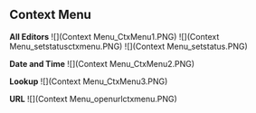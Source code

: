 ## Context Menu

**All Editors**
![](Context Menu_CtxMenu1.PNG)
![](Context Menu_setstatusctxmenu.PNG)
![](Context Menu_setstatus.PNG)

**Date and Time**
![](Context Menu_CtxMenu2.PNG)

**Lookup**
![](Context Menu_CtxMenu3.PNG)

**URL**
![](Context Menu_openurlctxmenu.PNG)
